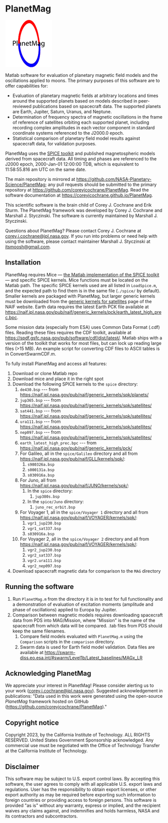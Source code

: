 # PlanetMag
![PlanetMag logo](misc/PlanetMag_logoDocs.png)

Matlab software for evaluation of planetary magnetic field models and the oscillations applied to moons. The primary purposes of this software are to offer capabilities for:
* Evaluation of planetary magnetic fields at arbitrary locations and times around the supported planets based on models described in peer-reviewed publications based on spacecraft data. The supported planets are Earth, Jupiter, Saturn, Uranus, and Neptune.
* Determination of frequency spectra of magnetic oscillations in the frame of reference of satellites orbiting each supported planet, including recording complex amplitudes in each vector component in standard coordinate systems referenced to the J2000.0 epoch.
* Statistical comparison of planetary field model results against spacecraft data, for validation purposes.

PlanetMag uses the [SPICE toolkit](https://naif.jpl.nasa.gov/naif/toolkit.html) and published magnetospheric models derived from spacecraft data. All timing and phases are referenced to the J2000 epoch, 2000-Jan-01 12:00:00 TDB, which is equivalent to 11:58:55.816 am UTC on the same date.

The main repository is mirrored at <https://github.com/NASA-Planetary-Science/PlanetMag>; any pull requests should be submitted to the primary repository at <https://github.com/coreyjcochrane/PlanetMag>. Read the software documentation at <https://coreyjcochrane.github.io/PlanetMag>.

This scientific software is the brain child of Corey J. Cochrane and Erik Sturm. The PlanetMag framework was developed by Corey J. Cochrane and Marshall J. Styczinski. The software is currently maintained by Marshall J. Styczinski.

Questions about PlanetMag? Please contact Corey J. Cochrane at corey.j.cochrane@jpl.nasa.gov. If you run into problems or need help with using the software, please contact maintainer Marshall J. Styczinski at itsmoosh@gmail.com.

## Installation
PlanetMag requires Mice — [the Matlab implementation of the SPICE toolkit](https://naif.jpl.nasa.gov/naif/toolkit_MATLAB.html) — and specific SPICE kernels. Mice functions must be located on the Matlab path. The specific SPICE kernels used are all listed in `LoadSpice.m`, and the expected path to find them is in the same file (`./spice/` by default). Smaller kernels are packaged with PlanetMag, but larger generic kernels must be downloaded from the [generic kernels for satellites](https://naif.jpl.nasa.gov/pub/naif/generic_kernels/spk/satellites/) page of the NAIF website. Earth data requires the latest Earth PCK file available at <https://naif.jpl.nasa.gov/pub/naif/generic_kernels/pck/earth_latest_high_prec.bpc>.

Some mission data (especially from ESA) uses Common Data Format (.cdf) files. Reading these files requires the CDF toolkit, available at <https://spdf.gsfc.nasa.gov/pub/software/cdf/dist/latest/>. Matlab ships with a version of the toolkit that works for most files, but can lock up reading large files (>15 MB). An example script for converting CDF files to ASCII tables is in ConvertSwarmCDF.m.

To fully install PlanetMag and access all features:
1. Download or clone Matlab repo
1. Download mice and place it in the right spot
1. Download the following SPICE kernels to the ``spice`` directory:
   1. ``de430.bsp`` --- from <https://naif.jpl.nasa.gov/pub/naif/generic_kernels/spk/planets/>
   1. ``jup365.bsp`` --- from <https://naif.jpl.nasa.gov/pub/naif/generic_kernels/spk/satellites/>
   1. ``sat441.bsp`` --- from <https://naif.jpl.nasa.gov/pub/naif/generic_kernels/spk/satellites/>
   1. ``ura111.bsp`` --- from <https://naif.jpl.nasa.gov/pub/naif/generic_kernels/spk/satellites/>
   1. ``nep097.bsp`` --- from <https://naif.jpl.nasa.gov/pub/naif/generic_kernels/spk/satellites/>
   1. ``earth_latest_high_prec.bpc`` --- from <https://naif.jpl.nasa.gov/pub/naif/generic_kernels/pck/>
   1. For Galileo, all in the ``spice/Galileo`` directory and all from <https://naif.jpl.nasa.gov/pub/naif/GLL/kernels/spk/>:
         1. ``s980326a.bsp``
         1. ``s000131a.bsp``
         1. ``s030916a.bsp``
   1. For Juno, all from <https://naif.jpl.nasa.gov/pub/naif/JUNO/kernels/spk/>:
         1. In the ``spice`` directory:
            1.  ``jup380s.bsp``
         1. In the ``spice/Juno`` directory:
            1.  ``juno_rec_orbit.bsp``
   1. For Voyager 1, all in the ``spice/Voyager 1`` directory and all from <https://naif.jpl.nasa.gov/pub/naif/VOYAGER/kernels/spk/>:
         1. ``vgr1_jup230.bsp``
         1. ``vgr1_sat337.bsp``
         1. ``s030916a.bsp``
   1. For Voyager 2, all in the ``spice/Voyager 2`` directory and all from <https://naif.jpl.nasa.gov/pub/naif/VOYAGER/kernels/spk/>:
         1. ``vgr2_jup230.bsp``
         1. ``vgr2_sat337.bsp``
         1. ``vgr2.ura111.bsp``
         1. ``vgr2_nep097.bsp``
1. Download spacecraft magnetic data for comparison to the ``MAG`` directory

## Running the software
1. Run `PlanetMag.m` from the directory it is in to test for full functionality and a demonstration of evaluation of excitation moments (amplitude and phase of oscillations) applied to Europa by Jupiter.
1. Comparison between magnetic models requires downloading spacecraft data from PDS into MAG/Mission, where "Mission" is the name of the spacecraft from which data will be compared. .tab files from PDS should keep the same filenames. 
    1. Compare field models evaluated with `PlanetMag.m` using the `Comparison` scripts in the `comparison` directory.
    1. Swarm data is used for Earth field model validation. Data files are available at <https://swarm-diss.eo.esa.int/#swarm/Level1b/Latest_baselines/MAGx_LR>

## Acknowledging PlanetMag
We appreciate your interest in PlanetMag! Please consider alerting us to your work (corey.j.cochrane@jpl.nasa.gov). Suggested acknowledgement in publications: "Data used in this work were generated using the open-source _PlanetMag_ framework hosted on GitHub (<https://github.com/coreyjcochrane/PlanetMag>)."

## Copyright notice
Copyright 2023, by the California Institute of Technology. ALL RIGHTS RESERVED. United States Government Sponsorship acknowledged. Any commercial use must be negotiated with the Office of Technology Transfer at the California Institute of Technology.

## Disclaimer
This software may be subject to U.S. export control laws. By accepting this software, the user agrees to comply with all applicable U.S. export laws and regulations. User has the responsibility to obtain export licenses, or other export authority as may be required before exporting such information to foreign countries or providing access to foreign persons. This software is provided "as is" without any warranty, express or implied, and the recipient waives any claims against, and indemnifies and holds harmless, NASA and its contractors and subcontractors.
